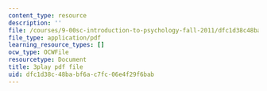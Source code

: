 ```yaml
---
content_type: resource
description: ''
file: /courses/9-00sc-introduction-to-psychology-fall-2011/dfc1d38c48babf6ac7fc06e4f29f6bab_v4ur5mna060.pdf
file_type: application/pdf
learning_resource_types: []
ocw_type: OCWFile
resourcetype: Document
title: 3play pdf file
uid: dfc1d38c-48ba-bf6a-c7fc-06e4f29f6bab
---
```

